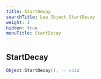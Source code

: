 ```yaml
---
title: StartDecay
searchTitle: Lua Object StartDecay
weight: 1
hidden: true
menuTitle: StartDecay
---
```

## StartDecay
```lua
Object:StartDecay(); -- void
```